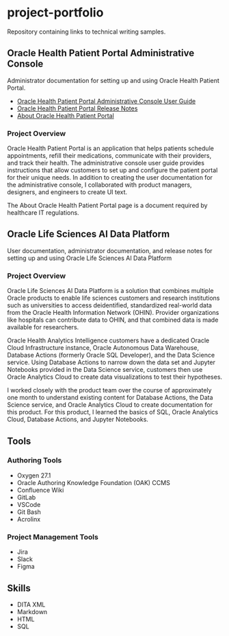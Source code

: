 # project-portfolio
Repository containing links to technical writing samples.

## Oracle Health Patient Portal Administrative Console
Administrator documentation for setting up and using Oracle Health Patient Portal.

* [Oracle Health Patient Portal Administrative Console User Guide](https://docs.oracle.com/en/industries/health/health-patient-portal/hppag/index.html)
* [Oracle Health Patient Portal Release Notes](https://docs.oracle.com/en/industries/health/health-patient-portal/pp-release-notes/index.html)
* [About Oracle Health Patient Portal](https://docs.oracle.com/en/industries/health/health-patient-portal/about_oracle_health_patient_portal/index.html)

### Project Overview
Oracle Health Patient Portal is an application that helps patients schedule appointments, refill their medications, communicate with their providers, and track their health. The administrative console user guide provides instructions that allow customers to set up and configure the patient portal for their unique needs. In addition to creating the user documentation for the administrative console, I collaborated with product managers, designers, and engineers to create UI text.

The About Oracle Health Patient Portal page is a document required by healthcare IT regulations.

## Oracle Life Sciences AI Data Platform
User documentation, administrator documentation, and release notes for setting up and using Oracle Life Sciences AI Data Platform

### Project Overview
Oracle Life Sciences AI Data Platform is a solution that combines multiple Oracle products to enable life sciences customers and research institutions such as universities to access deidentified, standardized real-world data from the Oracle Health Information Network (OHIN). Provider organizations like hospitals can contribute data to OHIN, and that combined data is made available for researchers.

Oracle Health Analytics Intelligence customers have a dedicated Oracle Cloud Infrastructure instance, Oracle Autonomous Data Warehouse, Database Actions (formerly Oracle SQL Developer), and the Data Science service. Using Database Actions to narrow down the data set and Jupyter Notebooks provided in the Data Science service, customers then use Oracle Analytics Cloud to create data visualizations to test their hypotheses.

I worked closely with the product team over the course of approximately one month to understand existing content for Database Actions, the Data Science service, and Oracle Analytics Cloud to create documentation for this product. For this product, I learned the basics of SQL, Oracle Analytics Cloud, Database Actions, and Jupyter Notebooks. 

## Tools

### Authoring Tools
* Oxygen 27.1
* Oracle Authoring Knowledge Foundation (OAK) CCMS
* Confluence Wiki
* GitLab
* VSCode
* Git Bash
* Acrolinx

### Project Management Tools
* Jira
* Slack
* Figma

## Skills
* DITA XML
* Markdown
* HTML
* SQL
